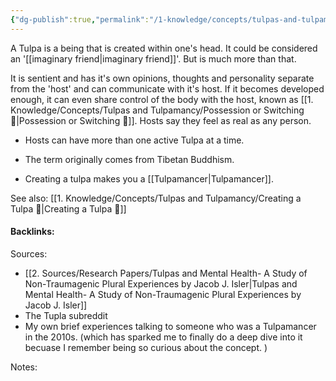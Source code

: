 ```yaml
---
{"dg-publish":true,"permalink":"/1-knowledge/concepts/tulpas-and-tulpamancy/tulpa/","tags":["psychology"],"created":"2025-07-11T16:10:59.525+10:00","updated":"2025-08-21T13:19:10.577+10:00"}
---
```


A Tulpa is a being that is created within one's head. It could be considered an '[[imaginary friend\|imaginary friend]]'. But is much more than that. 

It is sentient and has it's own opinions, thoughts and personality separate from the 'host' and can communicate with it's host. If it becomes developed enough, it can even share control of the body with the host, known as [[1. Knowledge/Concepts/Tulpas and Tulpamancy/Possession or Switching 🌱\|Possession or Switching 🌱]].
Hosts say they feel as real as any person. 



- Hosts can have more than one active Tulpa at a time. 

- The term originally comes from Tibetan Buddhism. 

- Creating a tulpa makes you a [[Tulpamancer\|Tulpamancer]].

See also:
[[1. Knowledge/Concepts/Tulpas and Tulpamancy/Creating a Tulpa 🌱\|Creating a Tulpa 🌱]] 





#### Backlinks:
Sources:
- [[2. Sources/Research Papers/Tulpas and Mental Health- A Study of  Non-Traumagenic Plural Experiences by Jacob J. Isler\|Tulpas and Mental Health- A Study of  Non-Traumagenic Plural Experiences by Jacob J. Isler]]
- The Tupla subreddit
- My own brief experiences talking to someone who was a Tulpamancer in the 2010s. (which has sparked me to finally do a deep dive into it becuase I remember being so curious about the concept. ) 


Notes:


